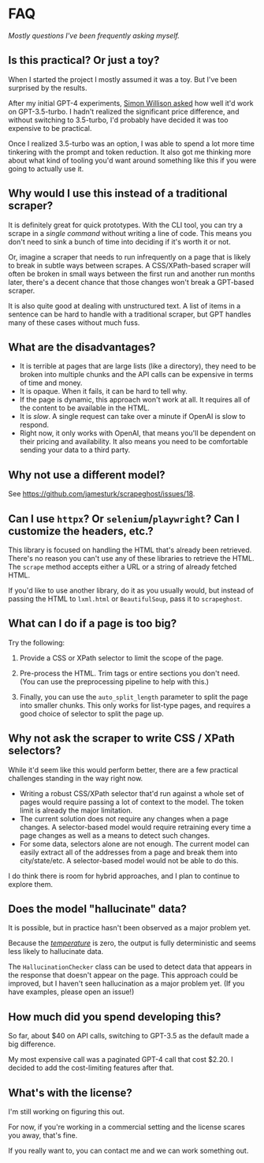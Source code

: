 # FAQ 

*Mostly questions I've been frequently asking myself.*

## Is this practical? Or just a toy?

When I started the project I mostly assumed it was a toy. But I've been surprised by the results.

After my initial GPT-4 experiments, [Simon Willison asked](https://mastodon.social/@simon@simonwillison.net/110042216119791967) how well it'd work on GPT-3.5-turbo. I hadn't realized the significant price difference, and without switching to 3.5-turbo, I'd probably have decided it was too expensive to be practical.

Once I realized 3.5-turbo was an option, I was able to spend a lot more time tinkering with the prompt and token reduction.  It also got me thinking more about what kind of tooling you'd want around something like this if you were going to actually use it.

## Why would I use this instead of a traditional scraper?

It is definitely great for quick prototypes. With the CLI tool, you can try a scrape in a *single command* without writing a line of code.
This means you don't need to sink a bunch of time into deciding if it's worth it or not.

Or, imagine a scraper that needs to run infrequently on a page that is likely to break in subtle ways between scrapes.
A CSS/XPath-based scraper will often be broken in small ways between the first run and another run months later, there's a decent chance that those changes won't break a GPT-based scraper.

It is also quite good at dealing with unstructured text. A list of items in a sentence can be hard to handle with a traditional scraper, but GPT handles many of these cases without much fuss.

## What are the disadvantages?

* It is terrible at pages that are large lists (like a directory), they need to be broken into multiple chunks and the API calls can be expensive in terms of time and money.
* It is opaque.  When it fails, it can be hard to tell why.
* If the page is dynamic, this approach won't work at all.  It requires all of the content to be available in the HTML.
* It is *slow*.  A single request can take over a minute if OpenAI is slow to respond.
* Right now, it only works with OpenAI, that means you'll be dependent on their pricing and availability. It also means
you need to be comfortable sending your data to a third party.


## Why not use a different model?

See <https://github.com/jamesturk/scrapeghost/issues/18>.

## Can I use `httpx`? Or `selenium`/`playwright`? Can I customize the headers, etc.?

This library is focused on handling the HTML that's already been retrieved.  There's no reason you can't use any of these libraries to retrieve the HTML.  The `scrape` method accepts either a URL or a string of already fetched HTML.

If you'd like to use another library, do it as you usually would, but instead of passing the HTML to `lxml.html` or `BeautifulSoup`, pass it to `scrapeghost`.

## What can I do if a page is too big?

Try the following:

1. Provide a CSS or XPath selector to limit the scope of the page.

2. Pre-process the HTML. Trim tags or entire sections you don't need.  (You can use the preprocessing pipeline to help with this.)

3. Finally, you can use the `auto_split_length` parameter to split the page into smaller chunks.  This only works for list-type pages, and requires a good choice of selector to split the page up.

## Why not ask the scraper to write CSS / XPath selectors?

While it'd seem like this would perform better, there are a few practical challenges standing in the way right now.

* Writing a robust CSS/XPath selector that'd run against a whole set of pages would require passing a lot of context to the model. The token limit is already the major limitation.
* The current solution does not require any changes when a page changes.  A selector-based model would require retraining every time a page changes as well as a means to detect such changes.
* For some data, selectors alone are not enough. The current model can easily extract all of the addresses from a page and break them into city/state/etc. A selector-based model would not be able to do this.

I do think there is room for hybrid approaches, and I plan to continue to explore them.

## Does the model "hallucinate" data?

It is possible, but in practice hasn't been observed as a major problem yet.

Because the [*temperature*](https://platform.openai.com/docs/api-reference/completions) is zero, the output is fully deterministic and seems less likely to hallucinate data.

The `HallucinationChecker` class can be used to detect data that appears in the response that doesn't appear on the page. This approach could be improved, but I haven't seen hallucination as a major problem yet.  (If you have examples, please open an issue!)

## How much did you spend developing this?

So far, about $40 on API calls, switching to GPT-3.5 as the default made a big difference.

My most expensive call was a paginated GPT-4 call that cost $2.20.  I decided to add the cost-limiting features after that.

## What's with the license?

I'm still working on figuring this out.

For now, if you're working in a commercial setting and the license scares you away, that's fine.

If you really want to, you can contact me and we can work something out.
